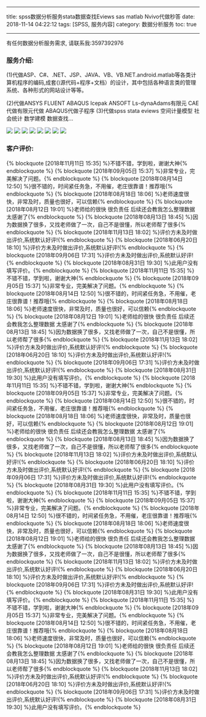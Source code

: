 
---
title: spss数据分析服务stata数据查找Eviews sas matlab Nvivo代做秒答
date: 2018-11-14 04:22:12
tags: [SPSS, 服务内容]
category: 数据分析服务
toc: true

---



<span></span>
<!-- more -->

有任何数据分析服务需求, 请联系我:3597392976

### 服务介绍: 
(1)代做ASP、C#、.NET、JSP、JAVA、VB、VB.NET.android.matlab等各类计算机程序的编码,成套()源代码+程序+文档）的设计，其中包括各种语言类的管理系统、各种形式的网站设计等等。

(2)代做ANSYS FLUENT ABAQUS Icepak ANSOFT Ls-dynaAdams有限元 CAE代做有限元代做 ABAQUS代做子程序
(3)代做spss  stata eviews 空间计量模型 社会统计 数学建模 数据查找...

 
  
<img src="/taobao/TB2gHuZa1OSBuNjy0FdXXbDnVXa_!!2631875800.png" >
<img src="/taobao/TB2mrVdkVXXXXbSXXXXXXXXXXXX_!!2631875800.png" >
<img src="/taobao/TB2sWQZkFXXXXaNXpXXXXXXXXXX_!!2631875800.png" >
<img src="/taobao/TB2biULkFXXXXclXpXXXXXXXXXX_!!2631875800.png" >
<img src="/taobao/TB2cnlfkVXXXXa.XXXXXXXXXXXX_!!2631875800.png" >
<img src="/taobao/TB2XocPkFXXXXb7XpXXXXXXXXXX_!!2631875800.png" >
<img src="/taobao/TB2HrEQkFXXXXcbXpXXXXXXXXXX_!!2631875800.png" >
<img src="/taobao/TB25kphkVXXXXbfXXXXXXXXXXXX_!!2631875800.png" >



### 客户评价: 
{% blockquote [2018年11月11日 15:35] %}不错不错，学到啦，谢谢大神{% endblockquote %}
{% blockquote [2018年09月05日 15:37] %}非常专业，完美解决了问题。{% endblockquote %}
{% blockquote [2018年08月14日 12:50] %}很不错的，时间紧任务急，不用催，老庄很靠谱！推荐哦{% endblockquote %}
{% blockquote [2018年08月18日 18:06] %}老师速度很快，非常及时，质量也很好，可以信赖{% endblockquote %}
{% blockquote [2018年08月12日 19:01] %}老师给的很快 很负责任 后续还会教我怎么整理数据 太感谢了{% endblockquote %}
{% blockquote [2018年08月13日 18:45] %}因为数据换了很多，又找老师做了一次，自己不是很懂，所以老师帮了很多{% endblockquote %}
{% blockquote [2018年11月13日 18:02] %}评价方未及时做出评价,系统默认好评!{% endblockquote %}
{% blockquote [2018年06月20日 18:10] %}评价方未及时做出评价,系统默认好评!{% endblockquote %}
{% blockquote [2018年09月06日 17:31] %}评价方未及时做出评价,系统默认好评!{% endblockquote %}
{% blockquote [2018年08月31日 19:30] %}此用户没有填写评价。{% endblockquote %}
{% blockquote [2018年11月11日 15:35] %}不错不错，学到啦，谢谢大神{% endblockquote %}
{% blockquote [2018年09月05日 15:37] %}非常专业，完美解决了问题。{% endblockquote %}
{% blockquote [2018年08月14日 12:50] %}很不错的，时间紧任务急，不用催，老庄很靠谱！推荐哦{% endblockquote %}
{% blockquote [2018年08月18日 18:06] %}老师速度很快，非常及时，质量也很好，可以信赖{% endblockquote %}
{% blockquote [2018年08月12日 19:01] %}老师给的很快 很负责任 后续还会教我怎么整理数据 太感谢了{% endblockquote %}
{% blockquote [2018年08月13日 18:45] %}因为数据换了很多，又找老师做了一次，自己不是很懂，所以老师帮了很多{% endblockquote %}
{% blockquote [2018年11月13日 18:02] %}评价方未及时做出评价,系统默认好评!{% endblockquote %}
{% blockquote [2018年06月20日 18:10] %}评价方未及时做出评价,系统默认好评!{% endblockquote %}
{% blockquote [2018年09月06日 17:31] %}评价方未及时做出评价,系统默认好评!{% endblockquote %}
{% blockquote [2018年08月31日 19:30] %}此用户没有填写评价。{% endblockquote %}
{% blockquote [2018年11月11日 15:35] %}不错不错，学到啦，谢谢大神{% endblockquote %}
{% blockquote [2018年09月05日 15:37] %}非常专业，完美解决了问题。{% endblockquote %}
{% blockquote [2018年08月14日 12:50] %}很不错的，时间紧任务急，不用催，老庄很靠谱！推荐哦{% endblockquote %}
{% blockquote [2018年08月18日 18:06] %}老师速度很快，非常及时，质量也很好，可以信赖{% endblockquote %}
{% blockquote [2018年08月12日 19:01] %}老师给的很快 很负责任 后续还会教我怎么整理数据 太感谢了{% endblockquote %}
{% blockquote [2018年08月13日 18:45] %}因为数据换了很多，又找老师做了一次，自己不是很懂，所以老师帮了很多{% endblockquote %}
{% blockquote [2018年11月13日 18:02] %}评价方未及时做出评价,系统默认好评!{% endblockquote %}
{% blockquote [2018年06月20日 18:10] %}评价方未及时做出评价,系统默认好评!{% endblockquote %}
{% blockquote [2018年09月06日 17:31] %}评价方未及时做出评价,系统默认好评!{% endblockquote %}
{% blockquote [2018年08月31日 19:30] %}此用户没有填写评价。{% endblockquote %}
{% blockquote [2018年11月11日 15:35] %}不错不错，学到啦，谢谢大神{% endblockquote %}
{% blockquote [2018年09月05日 15:37] %}非常专业，完美解决了问题。{% endblockquote %}
{% blockquote [2018年08月14日 12:50] %}很不错的，时间紧任务急，不用催，老庄很靠谱！推荐哦{% endblockquote %}
{% blockquote [2018年08月18日 18:06] %}老师速度很快，非常及时，质量也很好，可以信赖{% endblockquote %}
{% blockquote [2018年08月12日 19:01] %}老师给的很快 很负责任 后续还会教我怎么整理数据 太感谢了{% endblockquote %}
{% blockquote [2018年08月13日 18:45] %}因为数据换了很多，又找老师做了一次，自己不是很懂，所以老师帮了很多{% endblockquote %}
{% blockquote [2018年11月13日 18:02] %}评价方未及时做出评价,系统默认好评!{% endblockquote %}
{% blockquote [2018年06月20日 18:10] %}评价方未及时做出评价,系统默认好评!{% endblockquote %}
{% blockquote [2018年09月06日 17:31] %}评价方未及时做出评价,系统默认好评!{% endblockquote %}
{% blockquote [2018年08月31日 19:30] %}此用户没有填写评价。{% endblockquote %}
{% blockquote [2018年11月11日 15:35] %}不错不错，学到啦，谢谢大神{% endblockquote %}
{% blockquote [2018年09月05日 15:37] %}非常专业，完美解决了问题。{% endblockquote %}
{% blockquote [2018年08月14日 12:50] %}很不错的，时间紧任务急，不用催，老庄很靠谱！推荐哦{% endblockquote %}
{% blockquote [2018年08月18日 18:06] %}老师速度很快，非常及时，质量也很好，可以信赖{% endblockquote %}
{% blockquote [2018年08月12日 19:01] %}老师给的很快 很负责任 后续还会教我怎么整理数据 太感谢了{% endblockquote %}
{% blockquote [2018年08月13日 18:45] %}因为数据换了很多，又找老师做了一次，自己不是很懂，所以老师帮了很多{% endblockquote %}
{% blockquote [2018年11月13日 18:02] %}评价方未及时做出评价,系统默认好评!{% endblockquote %}
{% blockquote [2018年06月20日 18:10] %}评价方未及时做出评价,系统默认好评!{% endblockquote %}
{% blockquote [2018年09月06日 17:31] %}评价方未及时做出评价,系统默认好评!{% endblockquote %}
{% blockquote [2018年08月31日 19:30] %}此用户没有填写评价。{% endblockquote %}